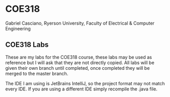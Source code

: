 # COE318
Gabriel Casciano, Ryerson University, Faculty of Electrical & Computer Engineering
## COE318 Labs
These are my labs for the COE318 course, these labs may be used as reference but I will ask
that they are not directly copied. All labs will be given their own branch until completed, once
completed they will be merged to the master branch.

The IDE I am using is JetBrains IntelliJ, so the project format may not match every IDE. If you are
using a different IDE simply recompile the .java file.
